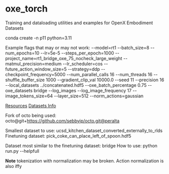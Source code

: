 # oxe_torch
Training and dataloading utilities and examples for OpenX Embodiment Datasets


conda create -n p11 python=3.11

Example flags that may or may not work: --model=rt1 --batch_size=8 --num_epochs=10 --lr=5e-5 --steps_per_epoch=1000 --project_name=rt1_bridge_oxe_75_nocheck_large_weight --matmul_precision=medium --lr_scheduler=cos --future_action_window_size=5 --strategy=ddp --checkpoint_frequency=5000 --num_parallel_calls 16 --num_threads 16 --shuffle_buffer_size 1000 --gradient_clip_val 10000.0 --seed 11 --precision 16 --local_datasets ../concatenated.hdf5 --oxe_batch_percentage 0.75 --oxe_datasets bridge --log_images --log_image_frequency 17 --image_tokens_size=64 --layer_size=512 --norm_actions=gaussian


[Resources](https://github.com/sebbyjp/octo/blob/e9da7c436d3937301d263108a2aa6fb69a868eba/octo/data/oxe/oxe_dataset_mixes.py#L191)
[Datasets Info](https://dibyaghosh.com/rtx_viz/#roboturk)

Fork of octo being used: octo@git+https://github.com/sebbyjp/octo.git@peralta

Smallest dataset to use: ucsd_kitchen_dataset_converted_externally_to_rlds
Finetuning dataset: pick_coke_can_place_left_of_spoon.hdf5

Dataset most similar to the finetuning dataset: bridge
How to use: python run.py --helpfull

**Note** tokenization with normalization may be broken. Action normalization is also iffy 
